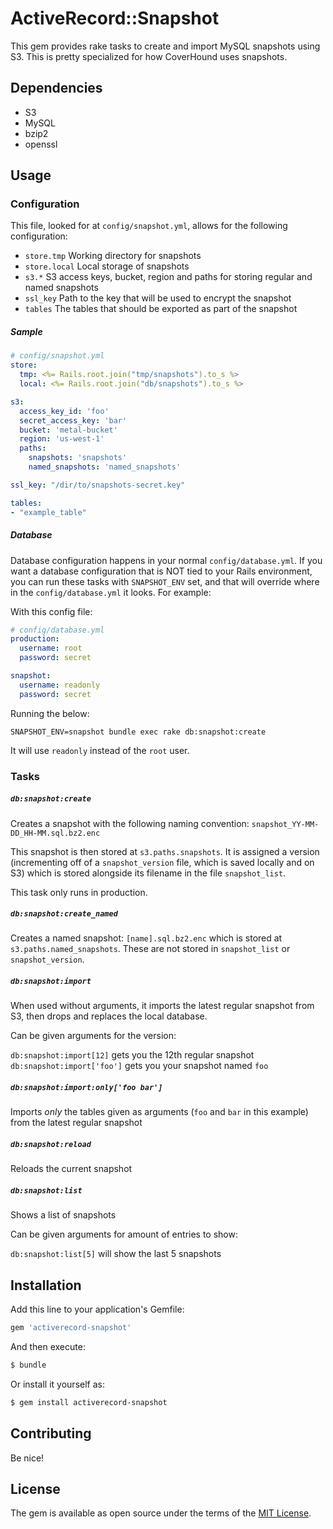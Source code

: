 # ActiveRecord::Snapshot

This gem provides rake tasks to create and import MySQL snapshots using S3. This
is pretty specialized for how CoverHound uses snapshots.

## Dependencies

- S3
- MySQL
- bzip2
- openssl

## Usage

### Configuration

This file, looked for at `config/snapshot.yml`, allows for the following
configuration:

- `store.tmp` Working directory for snapshots
- `store.local` Local storage of snapshots
- `s3.*` S3 access keys, bucket, region and paths for storing regular and named
  snapshots
- `ssl_key` Path to the key that will be used to encrypt the snapshot
- `tables` The tables that should be exported as part of the snapshot

##### Sample

```yml
# config/snapshot.yml
store:
  tmp: <%= Rails.root.join("tmp/snapshots").to_s %>
  local: <%= Rails.root.join("db/snapshots").to_s %>

s3:
  access_key_id: 'foo'
  secret_access_key: 'bar'
  bucket: 'metal-bucket'
  region: 'us-west-1'
  paths:
    snapshots: 'snapshots'
    named_snapshots: 'named_snapshots'

ssl_key: "/dir/to/snapshots-secret.key"

tables:
- "example_table"
```

##### Database

Database configuration happens in your normal `config/database.yml`. If you want
a database configuration that is NOT tied to your Rails environment, you can run
these tasks with `SNAPSHOT_ENV` set, and that will override where in the
`config/database.yml` it looks. For example:


With this config file:

```yml
# config/database.yml
production:
  username: root
  password: secret

snapshot:
  username: readonly
  password: secret
```

Running the below:

```
SNAPSHOT_ENV=snapshot bundle exec rake db:snapshot:create
```

It will use `readonly` instead of the `root` user.

### Tasks

##### `db:snapshot:create`

Creates a snapshot with the following naming convention:
`snapshot_YY-MM-DD_HH-MM.sql.bz2.enc`

This snapshot is then stored at `s3.paths.snapshots`. It is assigned a version
(incrementing off of a `snapshot_version` file, which is saved locally and on
S3) which is stored alongside its filename in the file `snapshot_list`.

This task only runs in production.

##### `db:snapshot:create_named`

Creates a named snapshot: `[name].sql.bz2.enc` which is stored at
`s3.paths.named_snapshots`. These are not stored in `snapshot_list` or
`snapshot_version`.

##### `db:snapshot:import`

When used without arguments, it imports the latest regular snapshot from S3,
then drops and replaces the local database.

Can be given arguments for the version:

`db:snapshot:import[12]` gets you the 12th regular snapshot
`db:snapshot:import['foo']` gets you your snapshot named `foo`

##### `db:snapshot:import:only['foo bar']`

Imports _only_ the tables given as arguments (`foo` and `bar` in this example)
from the latest regular snapshot

##### `db:snapshot:reload`

Reloads the current snapshot

##### `db:snapshot:list`

Shows a list of snapshots

Can be given arguments for amount of entries to show:

`db:snapshot:list[5]` will show the last 5 snapshots

## Installation
Add this line to your application's Gemfile:

```ruby
gem 'activerecord-snapshot'
```

And then execute:
```bash
$ bundle
```

Or install it yourself as:
```bash
$ gem install activerecord-snapshot
```

## Contributing

Be nice!

## License
The gem is available as open source under the terms of the [MIT License](http://opensource.org/licenses/MIT).
